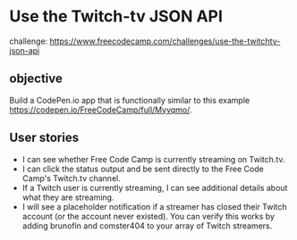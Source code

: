 # Use the Twitch-tv JSON API
challenge: https://www.freecodecamp.com/challenges/use-the-twitchtv-json-api
## objective
Build a CodePen.io app that is functionally similar to this example https://codepen.io/FreeCodeCamp/full/Myvqmo/.
## User stories
+ I can see whether Free Code Camp is currently streaming on Twitch.tv.
+ I can click the status output and be sent directly to the Free Code Camp's Twitch.tv channel.
+ If a Twitch user is currently streaming, I can see additional details about what they are streaming.
+ I will see a placeholder notification if a streamer has closed their Twitch account (or the account never existed). You can verify this works by adding brunofin and comster404 to your array of Twitch streamers.
